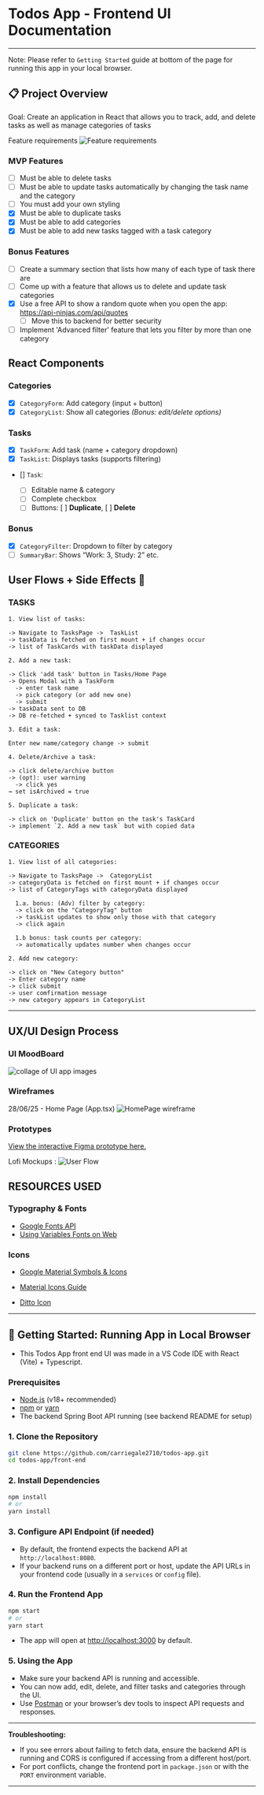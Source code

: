# Todos App - Frontend UI Documentation

---

Note: Please refer to `Getting Started` guide at bottom of the page for running this app in your local browser.

## 📋 Project Overview

Goal: Create an application in React that allows you to track, add, and delete tasks as well as manage categories of tasks

Feature requirements
![Feature requirements](ui-design/wireframes/todo_UI_req.png)

### MVP Features

- [ ] Must be able to delete tasks
- [ ] Must be able to update tasks automatically by changing the task name and the category
- [ ] You must add your own styling
- [x] Must be able to duplicate tasks
- [x] Must be able to add categories
- [x] Must be able to add new tasks tagged with a task category

### Bonus Features

- [ ] Create a summary section that lists how many of each type of task there are
- [ ] Come up with a feature that allows us to delete and update task categories
- [x] Use a free API to show a random quote when you open the app: https://api-ninjas.com/api/quotes
  - [ ] Move this to backend for better security
- [ ] Implement 'Advanced filter' feature that lets you filter by more than one category

## React Components

### Categories

- [x] `CategoryForm`: Add category (input + button)
- [x] `CategoryList`: Show all categories
      _(Bonus: edit/delete options)_

### Tasks

- [x] `TaskForm`: Add task (name + category dropdown)
- [x] `TaskList`: Displays tasks (supports filtering)
- [] `Task`:

  - [ ] Editable name & category
  - [ ] Complete checkbox
  - [ ] Buttons:
        [ ] **Duplicate**,
        [ ] **Delete**

### Bonus

- [x] `CategoryFilter`: Dropdown to filter by category
- [ ] `SummaryBar`: Shows “Work: 3, Study: 2” etc.

## User Flows + Side Effects 🧭

### TASKS

```
1. View list of tasks:

-> Navigate to TasksPage ->  TaskList
-> taskData is fetched on first mount + if changes occur
-> list of TaskCards with taskData displayed

```

```
2. Add a new task:

-> Click 'add task' button in Tasks/Home Page
-> Opens Modal with a TaskForm
  -> enter task name
  -> pick category (or add new one)
  -> submit
-> taskData sent to DB
-> DB re-fetched + synced to Tasklist context
```

```
3. Edit a task:

Enter new name/category change -> submit
```

```
4. Delete/Archive a task:

-> click delete/archive button
-> (opt): user warning
  -> click yes
→ set isArchived = true
```

```
5. Duplicate a task:

-> click on 'Duplicate' button on the task's TaskCard
-> implement `2. Add a new task` but with copied data

```

### CATEGORIES

```
1. View list of all categories:

-> Navigate to TasksPage ->  CategoryList
-> categoryData is fetched on first mount + if changes occur
-> list of CategoryTags with categoryData displayed

  1.a. bonus: (Adv) filter by category:
  -> click on the "CategoryTag" button
  -> taskList updates to show only those with that category
  -> click again

  1.b bonus: task counts per category:
  -> automatically updates number when changes occur
```

```
2. Add new category:

-> click on "New Category button"
-> Enter category name
-> click submit
-> user comfirmation message
-> new category appears in CategoryList
```

---

## UX/UI Design Process

### UI MoodBoard

![collage of UI app images](ui-design/ideation/todo_UI_moodboard.png)

### Wireframes

28/06/25 - Home Page (App.tsx)
![HomePage wireframe](ui-design/wireframes/HomePage.png)

### Prototypes

[View the interactive Figma prototype here.](https://www.figma.com/proto/4txnsEYq1FF7TvHc0vqp8O/Todos-App?page-id=18%3A122&node-id=54-6624&p=f&viewport=-8623%2C-2162%2C1&scaling=min-zoom&content-scaling=fixed&starting-point-node-id=54%3A2287)

Lofi Mockups :
![User Flow](ui-design/mockups/mockups_28-06-2025.png)

## RESOURCES USED

### Typography & Fonts

- [Google Fonts API](https://developers.google.com/fonts/docs/css2)
- [Using Variables Fonts on Web](https://fonts.google.com/knowledge/using_type/loading_variable_fonts_on_the_web)

### Icons

- [Google Material Symbols & Icons](https://fonts.google.com/icons)
- [Material Icons Guide](https://developers.google.com/fonts/docs/material_icons)

- [Ditto Icon](https://www.flaticon.com/free-icon/avatar_1752681?term=pokemon&page=1&position=1&origin=tag&related_id=1752681)

---

## 🚀 Getting Started: Running App in Local Browser

- This Todos App front end UI was made in a VS Code IDE with React (Vite) + Typescript.

### Prerequisites

- [Node.js](https://nodejs.org/) (v18+ recommended)
- [npm](https://www.npmjs.com/) or [yarn](https://yarnpkg.com/)
- The backend Spring Boot API running (see backend README for setup)

### 1. Clone the Repository

```sh
git clone https://github.com/carriegale2710/todos-app.git
cd todos-app/front-end
```

### 2. Install Dependencies

```sh
npm install
# or
yarn install
```

### 3. Configure API Endpoint (if needed)

- By default, the frontend expects the backend API at `http://localhost:8080`.
- If your backend runs on a different port or host, update the API URLs in your frontend code (usually in a `services` or `config` file).

### 4. Run the Frontend App

```sh
npm start
# or
yarn start
```

- The app will open at [http://localhost:3000](http://localhost:3000) by default.

### 5. Using the App

- Make sure your backend API is running and accessible.
- You can now add, edit, delete, and filter tasks and categories through the UI.
- Use [Postman](https://www.postman.com/) or your browser’s dev tools to inspect API requests and responses.

---

**Troubleshooting:**

- If you see errors about failing to fetch data, ensure the backend API is running and CORS is configured if accessing from a different host/port.
- For port conflicts, change the frontend port in `package.json` or with the `PORT` environment variable.

---
